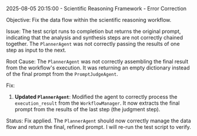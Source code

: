 2025-08-05 20:15:00 - Scientific Reasoning Framework - Error Correction

Objective: Fix the data flow within the scientific reasoning workflow.

Issue: The test script runs to completion but returns the original prompt, indicating that the analysis and synthesis steps are not correctly chained together. The `PlannerAgent` was not correctly passing the results of one step as input to the next.

Root Cause: The `PlannerAgent` was not correctly assembling the final result from the workflow's execution. It was returning an empty dictionary instead of the final prompt from the `PromptJudgeAgent`.

Fix:
1.  **Updated `PlannerAgent`**: Modified the agent to correctly process the `execution_result` from the `WorkflowManager`. It now extracts the final prompt from the results of the last step (the judgment step).

Status: Fix applied. The `PlannerAgent` should now correctly manage the data flow and return the final, refined prompt. I will re-run the test script to verify.
